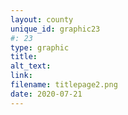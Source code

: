 ```yaml
---
layout: county 
unique_id: graphic23
#: 23
type: graphic
title: 
alt_text: 
link: 
filename: titlepage2.png
date: 2020-07-21
---
```

